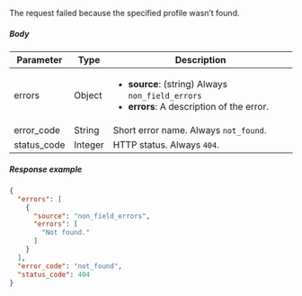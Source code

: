 <!--- ProfileResponseNotFound.md --->

<p> </p>
The request failed because the specified profile wasn’t found.

##### Body

| Parameter   | Type    | Description                                                  |
| ----------- | ------- | ------------------------------------------------------------ |
| errors      | Object  | <ul><li> **source**: (string) Always `non_field_errors`</li><li> **errors**: A description of the error.</li></ul> |
| error_code  | String  | Short error name. Always `not_found`.                        |
| status_code | Integer | HTTP status. Always `404`.                                   |

##### Response example

```json
{
  "errors": [
    {
      "source": "non_field_errors",
      "errors": [
        "Not found."
      ]
    }
  ],
  "error_code": "not_found",
  "status_code": 404
}
```

 

